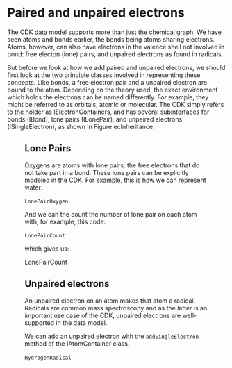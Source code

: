 # Paired and unpaired electrons

The CDK data model supports more than just the chemical graph.
We have seen atoms and bonds earlier, the bonds being atoms
sharing electrons. Atoms, however, can also have electrons
in the valence shell not involved in bond: free electon (lone)
pairs, and unpaired electrons as found in radicals.

But before we look at how we add paired and unpaired electrons,
we should first look at the two principle classes involved
in representing these concepts. Like bonds,
a free electron pair and a unpaired electron are bound to
the atom. Depending on the theory used, the exact environment
which holds the electrons can be named differently. For
example, they might be referred to as orbitals, atomic or
molecular. The CDK simply refers to the holder as
<topic>IElectronContainer</topic>s, and has several subinterfaces
for bonds (<class>IBond</class>), lone pairs (<class>ILonePair</class>),
and unpaired electrons (<class>ISingleElectron</class>), as
shown in Figure <xref>ecInheritance</xref>.

<figure label="ecInheritance" caption="The `IBond`, `ILonePair`, and `ISingleElectron` interfaces all extend the `IElectronContainer` interface."
![](images/electronContainerInheritance.png)
</figure>

## Lone Pairs

Oxygens are atoms with <topic>lone pairs</topic>: the free electrons that do
not take part in a bond. These lone pairs can be explicitly modeled
in the CDK. For example, this is how we can represent <topic>water</topic>:

<code>LonePairOxygen</code>

And we can the count the number of lone pair on each atom with,
for example, this code:

<code>LonePairCount</code>

which gives us:

<out>LonePairCount</out>

## Unpaired electrons

An <topic>unpaired electron</topic> on an atom makes that atom a
<topic>radical</topic>. Radicals are common mass spectroscopy and as the
latter is an important use case of the CDK, unpaired electrons
are well-supported in the data model.

We can add an unpaired electron with the `addSingleElectron`
method of the <class>IAtomContainer</class> class.

<code>HydrogenRadical</code>

